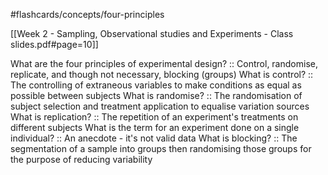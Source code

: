 #flashcards/concepts/four-principles

[[Week 2 - Sampling, Observational studies and Experiments - Class slides.pdf#page=10]]

What are the four principles of experimental design? :: Control, randomise, replicate, and though not necessary, blocking (groups)
What is control? :: The controlling of extraneous variables to make conditions as equal as possible between subjects
What is randomise? :: The randomisation of subject selection and treatment application to equalise variation sources
What is replication? :: The repetition of an experiment's treatments on different subjects
What is the term for an experiment done on a single individual? :: An anecdote - it's not valid data
What is blocking? :: The segmentation of a sample into groups then randomising those groups for the purpose of reducing variability 